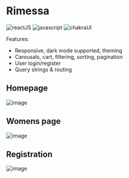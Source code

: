 # Rimessa

![reactJS](https://img.shields.io/badge/React-20232A?style=for-the-badge&logo=react&logoColor=61DAFB)
![javascript](https://img.shields.io/badge/JavaScript-323330?style=for-the-badge&logo=javascript&logoColor=F7DF1E)
![chakraUI](https://img.shields.io/badge/Chakra--UI-319795?style=for-the-badge&logo=chakra-ui&logoColor=white)

Features:

- Responsive, dark mode supported, theming
- Carousals, cart, filtering, sorting, pagination
- User login/register
- Query strings & routing

## Homepage

![image](https://user-images.githubusercontent.com/112859531/222204616-ecb97c0d-1ae3-43cd-8d66-bebdd5c14419.png)


## Womens page


![image](https://user-images.githubusercontent.com/112859531/222204214-395eeace-5ada-4d91-82bc-0e6675eaa836.png)

## Registration

![image](https://user-images.githubusercontent.com/112859531/222205305-3c757f80-1114-4855-948b-a02d543c0e23.png)


